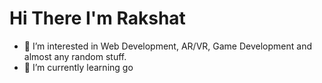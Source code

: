 <h1>Hi There I'm Rakshat</h1>

- 👀 I’m interested in Web Development, AR/VR, Game Development and almost any random stuff.
- 🌱 I’m currently learning go

<!---
pixalquarks/pixalquarks is a ✨ special ✨ repository because its `README.md` (this file) appears on your GitHub profile.
You can click the Preview link to take a look at your changes.
--->
